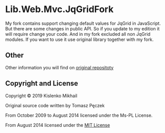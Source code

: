 Lib.Web.Mvc.JqGridFork
===========

My fork contains support changing default values for JqGrid in JavaScript. But there are some changes in public API. So if you update to my edition it will require change your code.
And in my fork excluded all non JqGrid modules. If you want to use it use original library together with my fork.

## Other

Other information you will find on [original repositoty](https://github.com/tpeczek/Lib.Web.Mvc)

## Copyright and License

Copyright © 2019 Kislenko Mikhail

Original source code written by Tomasz Pęczek

From October 2009 to August 2014 licensed under the Ms-PL License.

From August 2014 licensed under the [MIT License](https://github.com/tpeczek/Lib.Web.Mvc/blob/master/LICENSE.md)
